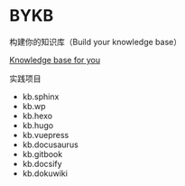 # BYKB

构建你的知识库（Build your knowledge base）

[Knowledge base for you](https://github.com/KB4U)



实践项目

- kb.sphinx
- kb.wp
- kb.hexo
- kb.hugo
- kb.vuepress
- kb.docusaurus
- kb.gitbook
- kb.docsify
- kb.dokuwiki

